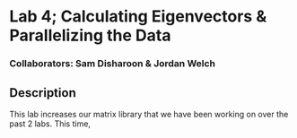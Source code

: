 # Lab 4; Calculating Eigenvectors & Parallelizing the Data

### Collaborators: Sam Disharoon & Jordan Welch

## Description

This lab increases our matrix library that we have been working on over the past 2 labs.  This time, 
